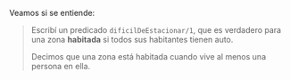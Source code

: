 Veamos si se entiende: 

> Escribí un predicado `dificilDeEstacionar/1`, que es verdadero para una zona **habitada** si todos sus habitantes tienen auto. 
> 
> Decimos que una zona está habitada cuando vive al menos una persona en ella. 